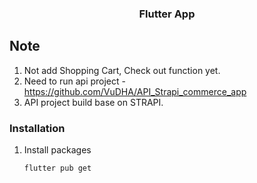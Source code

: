 <!-- PROJECT LOGO -->
<p align="center">
  <h3 align="center">Flutter App</h3>
</p>

<!-- GETTING STARTED -->

## Note

1. Not add Shopping Cart, Check out function yet.
2. Need to run api project - https://github.com/VuDHA/API_Strapi_commerce_app
3. API project build base on STRAPI.

### Installation

1. Install packages
   ```sh
   flutter pub get
   ```
